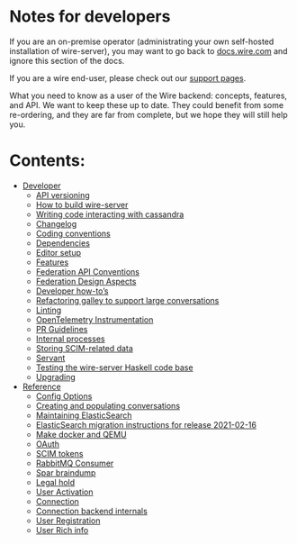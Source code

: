 # Notes for developers

If you are an on-premise operator (administrating your own self-hosted installation of wire-server), you may want to go back to [docs.wire.com](https://docs.wire.com/) and ignore this section of the docs.

If you are a wire end-user, please check out our [support pages](https://support.wire.com/).

What you need to know as a user of the Wire backend: concepts, features,
and API. We want to keep these up to date. They could benefit from some
re-ordering, and they are far from complete, but we hope they will still
help you.

# Contents:

* [Developer](developer/README.md)
  * [API versioning](developer/api-versioning.md)
  * [How to build wire-server](developer/building.md)
  * [Writing code interacting with cassandra](developer/cassandra-interaction.md)
  * [Changelog](developer/changelog.md)
  * [Coding conventions](developer/coding-conventions.md)
  * [Dependencies](developer/dependencies.md)
  * [Editor setup](developer/editor-setup.md)
  * [Features](developer/features.md)
  * [Federation API Conventions](developer/federation-api-conventions.md)
  * [Federation Design Aspects](developer/federation-design-aspects.md)
  * [Developer how-to’s](developer/how-to.md)
  * [Refactoring galley to support large conversations](developer/large-conversations.md)
  * [Linting](developer/linting.md)
  * [OpenTelemetry Instrumentation](developer/open-telemetry.md)
  * [PR Guidelines](developer/pr-guidelines.md)
  * [Internal processes](developer/processes.md)
  * [Storing SCIM-related data](developer/scim/storage.md)
  * [Servant](developer/servant.md)
  * [Testing the wire-server Haskell code base](developer/testing.md)
  * [Upgrading](developer/upgrading.md)
* [Reference](reference/README.md)
  * [Config Options](reference/config-options.md)
  * [Creating and populating conversations](reference/conversation.md)
  * [Maintaining ElasticSearch](reference/elastic-search.md)
  * [ElasticSearch migration instructions for release 2021-02-16](reference/elasticsearch-migration-2021-02-16.md)
  * [Make docker and QEMU](reference/make-docker-and-qemu.md)
  * [OAuth](reference/oauth.md)
  * [SCIM tokens](reference/provisioning/scim-token.md)
  * [RabbitMQ Consumer](reference/rabbitmq-consumer.md)
  * [Spar braindump](reference/spar-braindump.md)
  * [Legal hold](reference/team/legalhold.md)
  * [User Activation](reference/user/activation.md)
  * [Connection](reference/user/connection.md)
  * [Connection backend internals](reference/user/connection.md#connection-backend-internals)
  * [User Registration](reference/user/registration.md)
  * [User Rich info](reference/user/rich-info.md)
